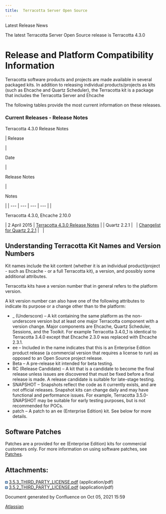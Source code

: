 ```yaml
---
title:  Terracotta Server Open Source  
---
```


Latest Release News

The latest Terracotta Server Open Source release is Terracotta 4.3.0

Release and Platform Compatibility Information
==============================================

Terracotta software products and projects are made available in several packaged kits. In addition to releasing individual products/projects as kits (such as Ehcache and Quartz Scheduler), the Terracotta kit is a package that includes the Terracotta Server and Ehcache

The following tables provide the most current information on these releases.

### Current Releases - Release Notes

Terracotta 4.3.0 Release Notes

| 
Release

 | 

Date

 | 

Release Notes

 | 

Notes

 |
| --- | --- | --- | --- |
| 

Terracotta 4.3.0, Ehcache 2.10.0

 | 2 April 2015 | [Terracotta 4.3.0 Release Notes](43581483) |
| Quartz 2.2.1 |   | [Changelist for Quartz 2.2.1](https://jira.terracotta.org/jira/browse/QTZ/?selectedTab=com.atlassian.jira.jira-projects-plugin:changelog-panel) |   |

Understanding Terracotta Kit Names and Version Numbers
------------------------------------------------------

Kit names include the kit content (whether it is an individual product/project - such as Ehcache - or a full Terracotta kit), a version, and possibly some additional attributes.

Terracotta kits have a version number that in general refers to the platform version.

A kit version number can also have one of the following attributes to indicate its purpose or a change other than to the platform:

*   \_ (Underscore) – A kit containing the same platform as the non-underscore version but at least one major Terracotta component with a version change. Major components are Ehcache, Quartz Scheduler, Sessions, and the Toolkit. For example Terracotta 3.4.0\_1 is identical to Terracotta 3.4.0 except that Ehcache 2.3.0 was replaced with Ehcache 2.3.1.
*   ee – Included in the name indicates that this is an Enterprise Edition product release (a commercial version that requires a license to run) as opposed to an Open Source project release.
*   Beta – A pre-release kit intended for beta testing.
*   RC (Release Candidate) – A kit that is a candidate to become the final release unless issues are discovered that must be fixed before a final release is made. A release candidate is suitable for late-stage testing.
*   SNAPSHOT – Snapshots reflect the code as it currently exists, and are not official releases. Snapshot kits can change daily and may have functional and performance issues. For example, Terracotta 3.5.0-SNAPSHOT may be suitable for early testing purposes, but is not recommended for POCs.
*   patch – A patch to an ee (Enterprise Edition) kit. See below for more details.

Software Patches
----------------

Patches are a provided for ee (Enterprise Edition) kits for commercial customers only. For more information on using software patches, see [Patches](Patches).

Attachments:
------------

![](images/icons/bullet_blue.gif) [3.5.3\_THIRD\_PARTY\_LICENSE.pdf](attachments/43581492/3.5.3_THIRD_PARTY_LICENSE.pdf) (application/pdf)  
![](images/icons/bullet_blue.gif) [3.5.2\_THIRD\_PARTY\_LICENSE.pdf](attachments/43581492/3.5.2_THIRD_PARTY_LICENSE.pdf) (application/pdf)  

Document generated by Confluence on Oct 05, 2021 15:59

[Atlassian](http://www.atlassian.com/)
